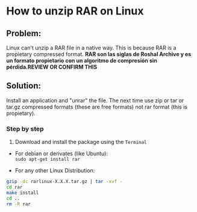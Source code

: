 # How to unzip RAR on Linux

## Problem:
Linux can't unzip a RAR file in a native way. This is because RAR is a propietary compressed format.
**RAR son las siglas de Roshal Archive y es un formato propietario con un algoritmo de compresión sin pérdida.REVIEW OR CONFIRM THIS**

## Solution:
Install an application and "unrar" the file.
The next time use zip or tar or tar.gz compressed formats (these are free formats) not rar format (this is propietary).

### Step by step
1. Download and install the package using the ```Terminal```
  * For debian or derivates (like Ubuntu):\
```sudo apt-get install rar```

  * For any other Linux Distribution:
  ```bash
  gzip -dc rarlinux-X.X.X.tar.gz | tar -xvf -
cd rar
make install
cd ..
rm -R rar
  ```

